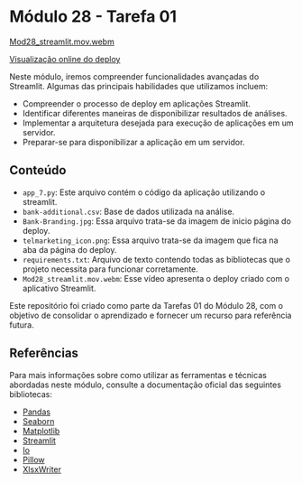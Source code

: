 # Módulo 28 - Tarefa 01

[Mod28_streamlit.mov.webm](https://github.com/user-attachments/assets/0db72aa5-a39b-43d9-a2a0-3b90ecea6432)

[Visualização online do deploy](https://deploy-mod28.streamlit.app)

Neste módulo, iremos compreender funcionalidades avançadas do Streamlit. Algumas das principais habilidades que utilizamos incluem:

- Compreender o processo de deploy em aplicações Streamlit.
- Identificar diferentes maneiras de disponibilizar resultados de análises.
- Implementar a arquitetura desejada para execução de aplicações em um servidor.
- Preparar-se para disponibilizar a aplicação em um servidor.

## Conteúdo

- `app_7.py`: Este arquivo contém o código da aplicação utilizando o streamlit.
- `bank-additional.csv`: Base de dados utilizada na análise.
- `Bank-Branding.jpg`: Essa arquivo trata-se da imagem de inicio página do deploy.
- `telmarketing_icon.png`: Essa arquivo trata-se da imagem que fica na aba da página do deploy.
- `requirements.txt`: Arquivo de texto contendo todas as bibliotecas que o projeto necessita para funcionar corretamente.
- `Mod28_streamlit.mov.webm`: Esse vídeo apresenta o deploy criado com o aplicativo Streamlit.

Este repositório foi criado como parte da Tarefas 01 do Módulo 28, com o objetivo de consolidar o aprendizado e fornecer um recurso para referência futura.

## Referências

Para mais informações sobre como utilizar as ferramentas e técnicas abordadas neste módulo, consulte a documentação oficial das seguintes bibliotecas:

- [Pandas](https://pandas.pydata.org/docs/)
- [Seaborn](https://seaborn.pydata.org/)
- [Matplotlib](https://matplotlib.org/)
- [Streamlit](https://docs.streamlit.io/)
- [Io](https://docs.python.org/3/library/io.html)
- [Pillow](https://pillow.readthedocs.io/en/stable/)
- [XlsxWriter](https://xlsxwriter.readthedocs.io)
